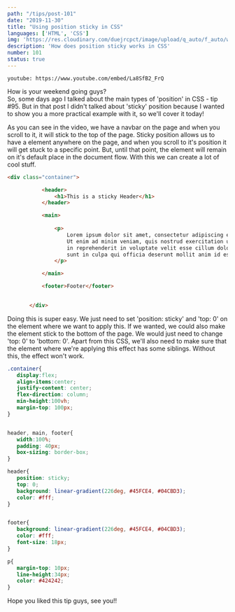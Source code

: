 ```yaml
---
path: "/tips/post-101"
date: "2019-11-30"
title: "Using position sticky in CSS"
languages: ['HTML', 'CSS']
img: 'https://res.cloudinary.com/duejrcpct/image/upload/q_auto/f_auto/w_1000/v1587327770/tips/101-1_d6bpvi.png'
description: 'How does position sticky works in CSS'
number: 101
status: true
---
```


`youtube: https://www.youtube.com/embed/La8SfB2_FrQ`

How is your weekend going guys?  
So, some days ago I talked about the main types of 'position' in CSS - tip #95. But in that post I didn't talked about 'sticky' position because I wanted to show you a more practical example with it, so we'll cover it today!

As you can see in the video, we have a navbar on the page and when you scroll to it, it will stick to the top of the page. Sticky position allows us to have a element anywhere on the page, and when you scroll to it's position it will get stuck to a specific point. But, until that point, the element will remain on it's default place in the document flow. With this we can create a lot of cool stuff. 

 ```html
<div class="container">

            <header>
                <h1>This is a sticky Header</h1>
            </header>

            <main>
                
                <p>
                    Lorem ipsum dolor sit amet, consectetur adipiscing elit, sed do eiusmod tempor incididunt ut labore et dolore magna aliqua. 
                    Ut enim ad minim veniam, quis nostrud exercitation ullamco laboris nisi ut aliquip ex ea commodo consequat. Duis aute irure dolor 
                    in reprehenderit in voluptate velit esse cillum dolore eu fugiat nulla pariatur. Excepteur sint occaecat cupidatat non proident, 
                    sunt in culpa qui officia deserunt mollit anim id est laborum.
                </p>

            </main>

            <footer>Footer</footer>
            

        </div>
 ```

Doing this is super easy. We just need to set 'position: sticky' and 'top: 0' on the element where we want to apply this. If we wanted, we could also make the element stick to the bottom of the page. We would just need to change 'top: 0' to 'bottom: 0'. Apart from this CSS, we'll also need to make sure that the element where we're applying this effect has some siblings. Without this, the effect won't work.

 ```css
.container{
    display:flex;
    align-items:center;
    justify-content: center;
    flex-direction: column;
    min-height:100vh;
    margin-top: 100px;
}


header, main, footer{
    width:100%;
    padding: 40px;
    box-sizing: border-box;
}

header{
    position: sticky;
    top: 0;
    background: linear-gradient(226deg, #45FCE4, #04CBD3);
    color: #fff;
}


footer{
    background: linear-gradient(226deg, #45FCE4, #04CBD3);
    color: #fff;
    font-size: 18px;
}

p{
    margin-top: 10px;
    line-height:34px;
    color: #424242;
}
 ```

Hope you liked this tip guys, see you!!